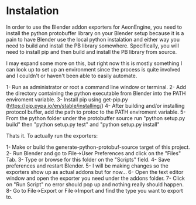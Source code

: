 Instalation
===========

In order to use the Blender addon exporters for AeonEngine, you need to install the python protobuffer library on your Blender setup because it is a pain to have Blender use the local python instalation and either way you need to build and install the PB library somewhere.
Specifically, you will need to install pip and then build and install the PB library from source.

I may expand some more on this, but right now this is mostly something I can look up to set up an environment since the process is quite involved and I couldn't or haven't been able to easily automate.

1- Run as administrator or root a command line window or terminal.
2- Add the directory containing the python executable from Blender into the PATH enviroment variable.
3- Install pip using get-pip.py (https://pip.pypa.io/en/stable/installing/)
4- After building and/or installing protocol buffer, add the path to protoc to the PATH enviroment variable.
5- From the python folder under the protobuffer source run "python setup.py build" then "python setup.py test" and "python setup.py install"

Thats it. To actually run the exporters:

1- Make or build the generate-python-protobuf-source target of this project.
2- Run Blender and go to File->User Preferences and click on the "Files" Tab.
3- Type or browse for this folder on the "Scripts" field.
4- Save preferences and restart Blender.
5- I will be making changes so the exporters show up as actual addons but for now...
6- Open the text editor window and open the exporter you need under the addons folder.
7- Click on "Run Script" no error should pop up and nothing really should happen.
8- Go to File->Export or File->Import and find the type you want to export to.
